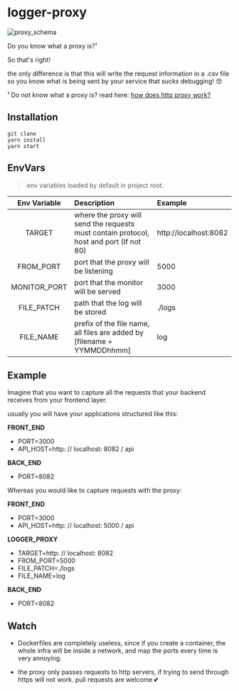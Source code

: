 # logger-proxy

![proxy_schema](./proxy_schema.png)

Do you know what a proxy is?¹

So that's right!

the only difference is that this will write the request information in a .csv file so you know what is being sent by your service that sucks debugging! :kissing_smiling_eyes:

¹ Do not know what a proxy is? read here: [how does http proxy work?](https://stackoverflow.com/a/9474489/3617036)

## Installation


```
git clone
yarn install
yarn start
```

## EnvVars

> .env variables loaded by default in project root.

| Env Variable | Description | Example |
|:---:|:---|:---|
|TARGET|where the proxy will send the requests must contain protocol, host and port (if not 80)|http://localhost:8082|
|FROM_PORT|port that the proxy will be listening |5000|
|MONITOR_PORT|port that the monitor will be served|3000|
|FILE_PATCH|path that the log will be stored|./logs|
|FILE_NAME|prefix of the file name, all files are added by [filename + YYMMDDhhmm]|log|

## Example

Imagine that you want to capture all the requests that your backend receives from your frontend layer.

usually you will have your applications structured like this:


**FRONT_END**
- PORT=3000
- API_HOST=http: // localhost: 8082 / api


**BACK_END**
- PORT=8082

Whereas you would like to capture requests with the proxy:


**FRONT_END**
- PORT=3000
- API_HOST=http: // localhost: 5000 / api


**LOGGER_PROXY**
- TARGET=http: // localhost: 8082
- FROM_PORT=5000
- FILE_PATCH=./logs
- FILE_NAME=log
 

**BACK_END**
- PORT=8082

## Watch

- Dockerfiles are completely useless, since if you create a container, the whole infra will be inside a network, and map the ports every time is very annoying.

- the proxy only passes requests to http servers, if trying to send through https will not work. pull requests are welcome :two_hearts:
